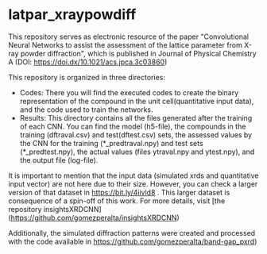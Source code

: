 # latpar_xraypowdiff

This repository serves as electronic resource of the paper "Convolutional Neural Networks to assist the assessment of the lattice parameter from X-ray powder diffraction", which is published in Journal of Physical Chemistry A (DOI: https://doi.dx/10.1021/acs.jpca.3c03860)

This repository is organized in three directories:

<ul>
 <li> Codes: There you will find the executed codes to create the binary representation of the compound in the unit cell(quantitative input data), and the code used to train the networks.</li>
 <li> Results: This directory contains all the files generated after the training of each CNN. You can find the model (h5-file), the compounds in the training (dftraval.csv) and test(dftest.csv) sets, the assessed values by the CNN for the training (*_predtraval.npy) and test sets (*_predtest.npy), the actual values (files ytraval.npy and ytest.npy), and the output file (log-file). </li>
</ul>

It is important to mention that the input data (simulated xrds and quantitative input vector) are not here due to their size. However, you can check a larger version of that dataset in https://bit.ly/4iivld8 . This larger dataset is consequence of a spin-off of this work. For more details, visit [the repository insightsXRDCNN] (https://github.com/gomezperalta/insightsXRDCNN)

Additionally, the simulated diffraction patterns were created and processed with the code available in https://github.com/gomezperalta/band-gap_pxrd)
